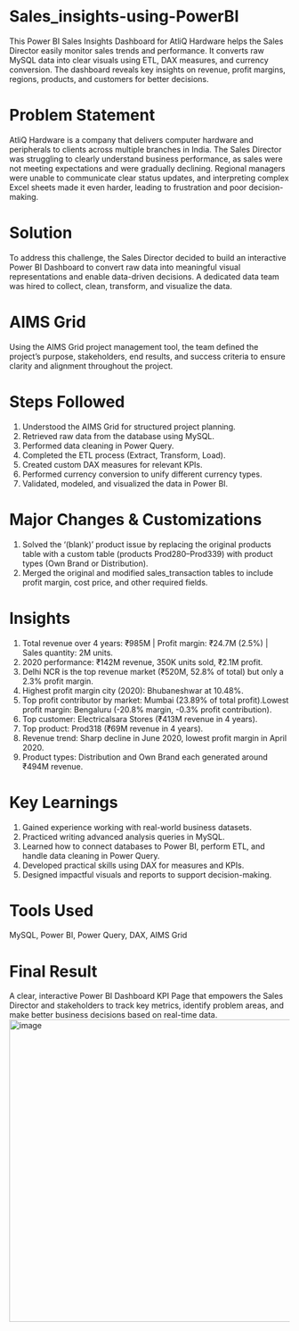 # Sales_insights-using-PowerBI
This Power BI Sales Insights Dashboard for AtliQ Hardware helps the Sales Director easily monitor sales trends and performance. It converts raw MySQL data into clear visuals using ETL, DAX measures, and currency conversion. The dashboard reveals key insights on revenue, profit margins, regions, products, and customers for better decisions.
# Problem Statement
AtliQ Hardware is a company that delivers computer hardware and peripherals to clients across multiple branches in India. The Sales Director was struggling to clearly understand business performance, as sales were not meeting expectations and were gradually declining. Regional managers were unable to communicate clear status updates, and interpreting complex Excel sheets made it even harder, leading to frustration and poor decision-making.
# Solution
To address this challenge, the Sales Director decided to build an interactive Power BI Dashboard to convert raw data into meaningful visual representations and enable data-driven decisions. A dedicated data team was hired to collect, clean, transform, and visualize the data.
# AIMS Grid
Using the AIMS Grid project management tool, the team defined the project’s purpose, stakeholders, end results, and success criteria to ensure clarity and alignment throughout the project.
# Steps Followed
1. Understood the AIMS Grid for structured project planning.
2. Retrieved raw data from the database using MySQL.
3. Performed data cleaning in Power Query.
4. Completed the ETL process (Extract, Transform, Load).
5. Created custom DAX measures for relevant KPIs.
6. Performed currency conversion to unify different currency types.
7. Validated, modeled, and visualized the data in Power BI.
# Major Changes & Customizations
1. Solved the ‘(blank)’ product issue by replacing the original products table with a custom table (products Prod280–Prod339) with product types (Own Brand or Distribution).
2. Merged the original and modified sales_transaction tables to include profit margin, cost price, and other required fields.
# Insights
1. Total revenue over 4 years: ₹985M | Profit margin: ₹24.7M (2.5%) | Sales quantity: 2M units.
2. 2020 performance: ₹142M revenue, 350K units sold, ₹2.1M profit.
3. Delhi NCR is the top revenue market (₹520M, 52.8% of total) but only a 2.3% profit margin.
4. Highest profit margin city (2020): Bhubaneshwar at 10.48%.
5. Top profit contributor by market: Mumbai (23.89% of total profit).Lowest profit margin: Bengaluru (-20.8% margin, -0.3% profit contribution).
6. Top customer: Electricalsara Stores (₹413M revenue in 4 years).
7. Top product: Prod318 (₹69M revenue in 4 years).
8. Revenue trend: Sharp decline in June 2020, lowest profit margin in April 2020.
9. Product types: Distribution and Own Brand each generated around ₹494M revenue.
#  Key Learnings
1. Gained experience working with real-world business datasets.
2. Practiced writing advanced analysis queries in MySQL.
3. Learned how to connect databases to Power BI, perform ETL, and handle data cleaning in Power Query.
4. Developed practical skills using DAX for measures and KPIs.
5. Designed impactful visuals and reports to support decision-making.
# Tools Used
MySQL, Power BI, Power Query, DAX, AIMS Grid
# Final Result
A clear, interactive Power BI Dashboard KPI Page that empowers the Sales Director and stakeholders to track key metrics, identify problem areas, and make better business decisions based on real-time data.
<img width="966" height="542" alt="image" src="https://github.com/user-attachments/assets/73d94ff3-7008-476e-9996-c2695915481e" />



